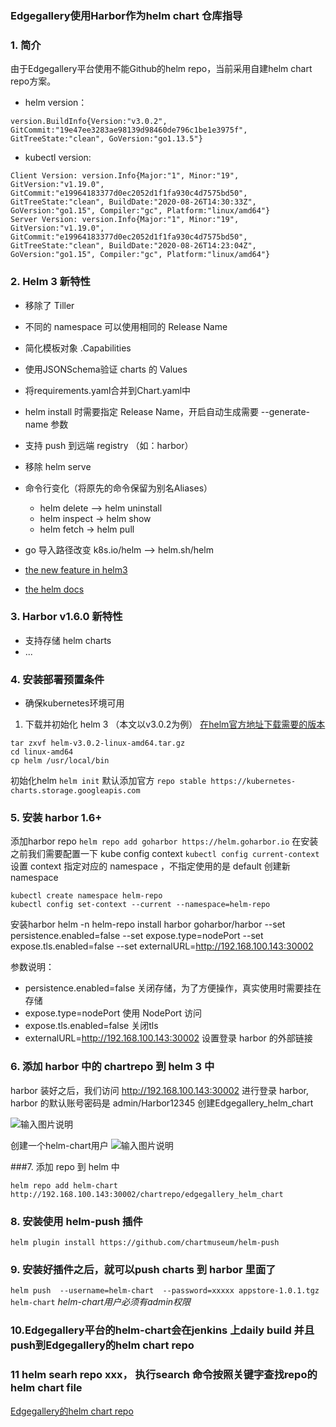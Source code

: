 ### Edgegallery使用Harbor作为helm chart 仓库指导
### 1. 简介

由于Edgegallery平台使用不能Github的helm repo，当前采用自建helm chart repo方案。

- helm version：

`version.BuildInfo{Version:"v3.0.2", GitCommit:"19e47ee3283ae98139d98460de796c1be1e3975f", GitTreeState:"clean", GoVersion:"go1.13.5"}`

- kubectl version:

```
Client Version: version.Info{Major:"1", Minor:"19", GitVersion:"v1.19.0", GitCommit:"e19964183377d0ec2052d1f1fa930c4d7575bd50", GitTreeState:"clean", BuildDate:"2020-08-26T14:30:33Z", GoVersion:"go1.15", Compiler:"gc", Platform:"linux/amd64"}
Server Version: version.Info{Major:"1", Minor:"19", GitVersion:"v1.19.0", GitCommit:"e19964183377d0ec2052d1f1fa930c4d7575bd50", GitTreeState:"clean", BuildDate:"2020-08-26T14:23:04Z", GoVersion:"go1.15", Compiler:"gc", Platform:"linux/amd64"}

```

### 2. Helm 3 新特性


- 移除了 Tiller
- 不同的 namespace 可以使用相同的 Release Name
- 简化模板对象 .Capabilities
- 使用JSONSchema验证 charts 的 Values
- 将requirements.yaml合并到Chart.yaml中
- helm install 时需要指定 Release Name，开启自动生成需要 --generate-name 参数
- 支持 push 到远端 registry （如：harbor）
- 移除 helm serve
- 命令行变化（将原先的命令保留为别名Aliases）

    - helm delete --> helm uninstall
    - helm inspect -> helm show
    - helm fetch -> helm pull
- go 导入路径改变 k8s.io/helm --> helm.sh/helm


- [the new feature in helm3](https://github.com/helm/helm/releases/tag/v3.0.0-alpha.1) 
- [the helm docs](https://v3.helm.sh/docs/)

### 3. Harbor v1.6.0 新特性


- 支持存储 helm charts
- ... 

### 4. 安装部署预置条件

- 确保kubernetes环境可用
1. 下载并初始化 helm 3  （本文以v3.0.2为例）
[在helm官方地址下载需要的版本](https://github.com/helm/helm/releases)


```
tar zxvf helm-v3.0.2-linux-amd64.tar.gz
cd linux-amd64
cp helm /usr/local/bin
```

初始化helm
`helm init`
默认添加官方 `repo stable https://kubernetes-charts.storage.googleapis.com`

### 5. 安装 harbor 1.6+

添加harbor repo
`helm repo add goharbor https://helm.goharbor.io`
在安装之前我们需要配置一下 kube config context
`kubectl config current-context`
设置 context 指定对应的 namespace ，不指定使用的是 default
创建新namespace 

```
kubectl create namespace helm-repo
kubectl config set-context --current --namespace=helm-repo
```

安装harbor
helm -n helm-repo install harbor goharbor/harbor --set persistence.enabled=false --set expose.type=nodePort --set expose.tls.enabled=false --set externalURL=http://192.168.100.143:30002

参数说明：


- persistence.enabled=false 关闭存储，为了方便操作，真实使用时需要挂在存储
- expose.type=nodePort 使用 NodePort 访问
- expose.tls.enabled=false 关闭tls
- externalURL=http://192.168.100.143:30002 设置登录 harbor 的外部链接




### 6. 添加 harbor 中的 chartrepo 到 helm 3 中

harbor 装好之后，我们访问 http://192.168.100.143:30002 进行登录 harbor, harbor 的默认账号密码是 admin/Harbor12345 
创建Edgegallery_helm_chart

![输入图片说明](https://images.gitee.com/uploads/images/2020/0905/170927_3d2d8227_7624512.png "helm-repo.png")

创建一个helm-chart用户
![输入图片说明](https://images.gitee.com/uploads/images/2020/0905/171224_18bedda5_7624512.png "helm-repo-user.png")

###7.  添加 repo 到 helm 中

`helm repo add helm-chart http://192.168.100.143:30002/chartrepo/edgegallery_helm_chart`

### 8. 安装使用 helm-push 插件
`helm plugin install https://github.com/chartmuseum/helm-push`

### 9. 安装好插件之后，就可以push charts 到 harbor 里面了
`helm push  --username=helm-chart  --password=xxxxx appstore-1.0.1.tgz    helm-chart`
 _helm-chart用户必须有admin权限_ 

### 10.Edgegallery平台的helm-chart会在jenkins 上daily build 并且push到Edgegallery的helm chart repo

### 11 helm searh repo xxx， 执行search 命令按照关键字查找repo的helm chart file

[Edgegallery的helm chart repo](http://119.8.55.191:30002/)
